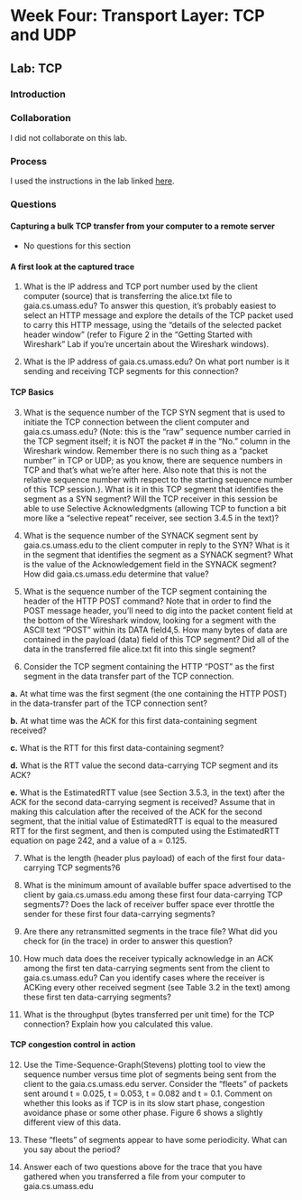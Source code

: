 # Week Four: Transport Layer: TCP and UDP

## Lab: TCP

### Introduction

### Collaboration
I did not collaborate on this lab.
### Process
I used the instructions in the lab linked [here](http://gaia.cs.umass.edu/kurose_ross/wireshark.php).
### Questions
#### Capturing a bulk TCP transfer from your computer to a remote server
- No questions for this section
#### A first look at the captured trace
1. What is the IP address and TCP port number used by the client computer (source) that is transferring the alice.txt file to gaia.cs.umass.edu? To answer this question, it’s probably easiest to select an HTTP message and explore the details of the TCP packet used to carry this HTTP message, using the “details of the selected packet header window” (refer to Figure 2 in the “Getting Started with Wireshark” Lab if you’re uncertain about the Wireshark windows).

2. What is the IP address of gaia.cs.umass.edu? On what port number is it sending and receiving TCP segments for this connection?

#### TCP Basics
3. What is the sequence number of the TCP SYN segment that is used to initiate the TCP connection between the client computer and gaia.cs.umass.edu? (Note: this is the “raw” sequence number carried in the TCP segment itself; it is NOT the packet # in the “No.” column in the Wireshark window. Remember there is no such thing as a “packet number” in TCP or UDP; as you know, there are sequence numbers in TCP and that’s what we’re after here. Also note that this is not the relative sequence number with respect to the starting sequence number of this TCP session.). What is it in this TCP segment that identifies the segment as a SYN segment? Will the TCP receiver in this session be able to use Selective Acknowledgments (allowing TCP to function a bit more like a “selective repeat” receiver, see section 3.4.5 in the text)?

4. What is the sequence number of the SYNACK segment sent by gaia.cs.umass.edu to the client computer in reply to the SYN? What is it in the segment that identifies the segment as a SYNACK segment? What is the value of the Acknowledgement field in the SYNACK segment? How did gaia.cs.umass.edu determine that value?

5. What is the sequence number of the TCP segment containing the header of the HTTP POST command? Note that in order to find the POST message header, you’ll need to dig into the packet content field at the bottom of the Wireshark window, looking for a segment with the ASCII text “POST” within its DATA field4,5. How many bytes of data are contained in the payload (data) field of this TCP segment? Did all of the data in the transferred file alice.txt fit into this single segment?

6. Consider the TCP segment containing the HTTP “POST” as the first segment in the data transfer part of the TCP connection.

**a.** At what time was the first segment (the one containing the HTTP POST) in the data-transfer part of the TCP connection sent?

**b.** At what time was the ACK for this first data-containing segment received?

**c.** What is the RTT for this first data-containing segment?

**d.** What is the RTT value the second data-carrying TCP segment and its ACK?

**e.** What is the EstimatedRTT value (see Section 3.5.3, in the text) after the ACK for the second data-carrying segment is received? Assume that in making this calculation after the received of the ACK for the second segment, that the initial value of EstimatedRTT is equal to the measured RTT for the first segment, and then is computed using the EstimatedRTT equation on page 242, and a value of a = 0.125.

7. What is the length (header plus payload) of each of the first four data-carrying TCP segments?6

8. What is the minimum amount of available buffer space advertised to the client by gaia.cs.umass.edu among these first four data-carrying TCP segments7? Does the lack of receiver buffer space ever throttle the sender for these first four data-carrying segments?

9. Are there any retransmitted segments in the trace file? What did you check for (in the trace) in order to answer this question?

10. How much data does the receiver typically acknowledge in an ACK among the first ten data-carrying segments sent from the client to gaia.cs.umass.edu? Can you identify cases where the receiver is ACKing every other received segment (see Table 3.2 in the text) among these first ten data-carrying segments?

11. What is the throughput (bytes transferred per unit time) for the TCP connection? Explain how you calculated this value.

#### TCP congestion control in action
12. Use the Time-Sequence-Graph(Stevens) plotting tool to view the sequence number versus time plot of segments being sent from the client to the gaia.cs.umass.edu server. Consider the “fleets” of packets sent around t = 0.025, t = 0.053, t = 0.082 and t = 0.1. Comment on whether this looks as if TCP is in its slow start phase, congestion avoidance phase or some other phase. Figure 6 shows a slightly different view of this data.

13. These “fleets” of segments appear to have some periodicity. What can you say about the period?

14. Answer each of two questions above for the trace that you have gathered when you transferred a file from your computer to gaia.cs.umass.edu